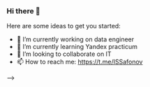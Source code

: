 ### Hi there 👋

Here are some ideas to get you started:

- 🔭 I’m currently working on data engineer
- 🌱 I’m currently learning Yandex practicum
- 👯 I’m looking to collaborate on IT
- 📫 How to reach me: https://t.me/ISSafonov

-->
